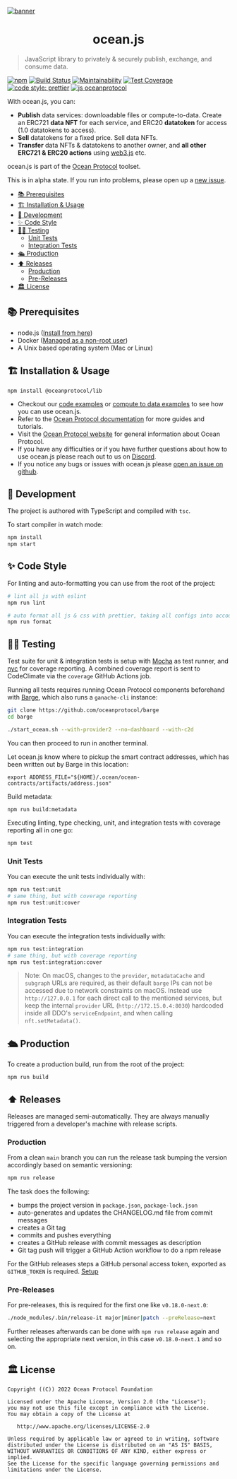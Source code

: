 [![banner](https://raw.githubusercontent.com/oceanprotocol/art/master/github/repo-banner%402x.png)](https://oceanprotocol.com)

<h1 align="center">ocean.js</h1>

> JavaScript library to privately & securely publish, exchange, and consume data.

[![npm](https://img.shields.io/npm/v/@oceanprotocol/lib.svg)](https://www.npmjs.com/package/@oceanprotocol/lib)
[![Build Status](https://github.com/oceanprotocol/ocean.js/workflows/CI/badge.svg)](https://github.com/oceanprotocol/ocean.js/actions)
[![Maintainability](https://api.codeclimate.com/v1/badges/6381c81b8ac568a53537/maintainability)](https://codeclimate.com/github/oceanprotocol/ocean.js/maintainability)
[![Test Coverage](https://api.codeclimate.com/v1/badges/6381c81b8ac568a53537/test_coverage)](https://codeclimate.com/github/oceanprotocol/ocean.js/test_coverage)
[![code style: prettier](https://img.shields.io/badge/code_style-prettier-7b1173.svg?style=flat-square)](https://github.com/prettier/prettier)
[![js oceanprotocol](https://img.shields.io/badge/js-oceanprotocol-7b1173.svg)](https://github.com/oceanprotocol/eslint-config-oceanprotocol)

With ocean.js, you can:

- **Publish** data services: downloadable files or compute-to-data. Create an ERC721 **data NFT** for each service, and ERC20 **datatoken** for access (1.0 datatokens to access).
- **Sell** datatokens for a fixed price. Sell data NFTs.
- **Transfer** data NFTs & datatokens to another owner, and **all other ERC721 & ERC20 actions** using [web3.js](https://web3js.readthedocs.io/en/v1.2.9/web3-eth-contract.html) etc.

ocean.js is part of the [Ocean Protocol](https://oceanprotocol.com) toolset.

This is in alpha state. If you run into problems, please open up a [new issue](https://github.com/oceanprotocol/ocean.js/issues/new?assignees=&labels=bug&template=bug_report.md&title=).

- [📚 Prerequisites](#-prerequisites)
- [🏗 Installation & Usage](#-installation--usage)
- [🦑 Development](#-development)
- [✨ Code Style](#-code-style)
- [👩‍🔬 Testing](#-testing)
  - [Unit Tests](#unit-tests)
  - [Integration Tests](#integration-tests)
- [🛳 Production](#-production)
- [⬆️ Releases](#️-releases)
  - [Production](#production)
  - [Pre-Releases](#pre-releases)
- [🏛 License](#-license)

## 📚 Prerequisites

- node.js ([Install from here](https://nodejs.org/en/download/))
- Docker ([Managed as a non-root user](https://docs.docker.com/engine/install/linux-postinstall/))
- A Unix based operating system (Mac or Linux)

## 🏗 Installation & Usage

```bash
npm install @oceanprotocol/lib
```

- Checkout our [code examples](CodeExamples.md) or [compute to data examples](C2DExamples.md) to see how you can use ocean.js.
- Refer to the [Ocean Protocol documentation](https://docs.oceanprotocol.com/) for more guides and tutorials.
- Visit the [Ocean Protocol website](https://docs.oceanprotocol.com/) for general information about Ocean Protocol.
- If you have any difficulties or if you have further questions about how to use ocean.js please reach out to us on [Discord](https://discord.gg/TnXjkR5).
- If you notice any bugs or issues with ocean.js please [open an issue on github](https://github.com/oceanprotocol/ocean.js/issues/new?assignees=&labels=bug&template=bug_report.md&title=).

## 🦑 Development

The project is authored with TypeScript and compiled with `tsc`.

To start compiler in watch mode:

```bash
npm install
npm start
```

## ✨ Code Style

For linting and auto-formatting you can use from the root of the project:

```bash
# lint all js with eslint
npm run lint

# auto format all js & css with prettier, taking all configs into account
npm run format
```

## 👩‍🔬 Testing

Test suite for unit & integration tests is setup with [Mocha](https://mochajs.org) as test runner, and [nyc](https://github.com/istanbuljs/nyc) for coverage reporting. A combined coverage report is sent to CodeClimate via the `coverage` GitHub Actions job.

Running all tests requires running Ocean Protocol components beforehand with [Barge](https://github.com/oceanprotocol/barge), which also runs a `ganache-cli` instance:

```bash
git clone https://github.com/oceanprotocol/barge
cd barge

./start_ocean.sh --with-provider2 --no-dashboard --with-c2d
```

You can then proceed to run in another terminal.

Let ocean.js know where to pickup the smart contract addresses, which has been written out by Barge in this location:

```
export ADDRESS_FILE="${HOME}/.ocean/ocean-contracts/artifacts/address.json"
```

Build metadata:

```
npm run build:metadata
```

Executing linting, type checking, unit, and integration tests with coverage reporting all in one go:

```bash
npm test
```

### Unit Tests

You can execute the unit tests individually with:

```bash
npm run test:unit
# same thing, but with coverage reporting
npm run test:unit:cover
```

### Integration Tests

You can execute the integration tests individually with:

```bash
npm run test:integration
# same thing, but with coverage reporting
npm run test:integration:cover
```

> Note: On macOS, changes to the `provider`, `metadataCache` and `subgraph` URLs are required, as their default `barge` IPs can not be accessed due to network constraints on macOS. Instead use `http://127.0.0.1` for each direct call to the mentioned services, but keep the internal `provider` URL (`http://172.15.0.4:8030`) hardcoded inside all DDO's `serviceEndpoint`, and when calling `nft.setMetadata()`.

## 🛳 Production

To create a production build, run from the root of the project:

```bash
npm run build
```

## ⬆️ Releases

Releases are managed semi-automatically. They are always manually triggered from a developer's machine with release scripts.

### Production

From a clean `main` branch you can run the release task bumping the version accordingly based on semantic versioning:

```bash
npm run release
```

The task does the following:

- bumps the project version in `package.json`, `package-lock.json`
- auto-generates and updates the CHANGELOG.md file from commit messages
- creates a Git tag
- commits and pushes everything
- creates a GitHub release with commit messages as description
- Git tag push will trigger a GitHub Action workflow to do a npm release

For the GitHub releases steps a GitHub personal access token, exported as `GITHUB_TOKEN` is required. [Setup](https://github.com/release-it/release-it#github-releases)

### Pre-Releases

For pre-releases, this is required for the first one like `v0.18.0-next.0`:

```bash
./node_modules/.bin/release-it major|minor|patch --preRelease=next
```

Further releases afterwards can be done with `npm run release` again and selecting the appropriate next version, in this case `v0.18.0-next.1` and so on.

## 🏛 License

```
Copyright ((C)) 2022 Ocean Protocol Foundation

Licensed under the Apache License, Version 2.0 (the "License");
you may not use this file except in compliance with the License.
You may obtain a copy of the License at

   http://www.apache.org/licenses/LICENSE-2.0

Unless required by applicable law or agreed to in writing, software
distributed under the License is distributed on an "AS IS" BASIS,
WITHOUT WARRANTIES OR CONDITIONS OF ANY KIND, either express or implied.
See the License for the specific language governing permissions and
limitations under the License.
```
